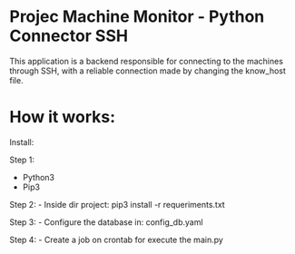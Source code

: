 # Projec Machine Monitor - Python Connector SSH
This application is a backend responsible for connecting to the machines through SSH, with a reliable connection made by changing the know_host file.

# How it works:

Install:

Step 1:
 - Python3
 - Pip3

Step 2:
    - Inside dir project:
        pip3 install -r requeriments.txt
    
Step 3:
    - Configure the database in:
        config_db.yaml

Step 4:
    - Create a job on crontab for execute the main.py








